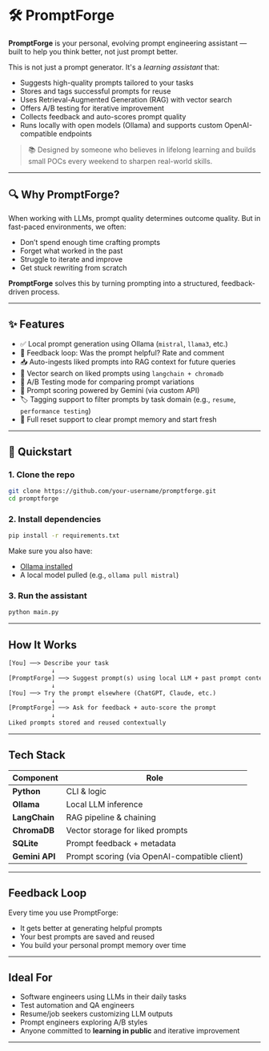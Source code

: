 # 🛠️ PromptForge

**PromptForge** is your personal, evolving prompt engineering assistant — built to help you think better, not just prompt better.

This is not just a prompt generator. It's a *learning assistant* that:
- Suggests high-quality prompts tailored to your tasks
- Stores and tags successful prompts for reuse
- Uses Retrieval-Augmented Generation (RAG) with vector search
- Offers A/B testing for iterative improvement
- Collects feedback and auto-scores prompt quality
- Runs locally with open models (Ollama) and supports custom OpenAI-compatible endpoints

> 📚 Designed by someone who believes in lifelong learning and builds small POCs every weekend to sharpen real-world skills.

---

## 🔍 Why PromptForge?

When working with LLMs, prompt quality determines outcome quality. But in fast-paced environments, we often:

- Don’t spend enough time crafting prompts
- Forget what worked in the past
- Struggle to iterate and improve
- Get stuck rewriting from scratch

**PromptForge** solves this by turning prompting into a structured, feedback-driven process.

---

## ✨ Features

- ✅ Local prompt generation using Ollama (`mistral`, `llama3`, etc.)
- 🔁 Feedback loop: Was the prompt helpful? Rate and comment
- 📥 Auto-ingests liked prompts into RAG context for future queries
- 🧠 Vector search on liked prompts using `langchain + chromadb`
- 🧪 A/B Testing mode for comparing prompt variations
- 🧾 Prompt scoring powered by Gemini (via custom API)
- 🏷️ Tagging support to filter prompts by task domain (e.g., `resume`, `performance testing`)
- 🧹 Full reset support to clear prompt memory and start fresh

---

## 🚀 Quickstart

### 1. Clone the repo

```bash
git clone https://github.com/your-username/promptforge.git
cd promptforge
```

### 2. Install dependencies

```bash
pip install -r requirements.txt
```

Make sure you also have:

- [Ollama installed](https://ollama.com/download)
- A local model pulled (e.g., `ollama pull mistral`)

### 3. Run the assistant

```bash
python main.py
```
---

## How It Works

```txt
[You] ──> Describe your task
            ↓
[PromptForge] ──> Suggest prompt(s) using local LLM + past prompt context
            ↓
[You] ──> Try the prompt elsewhere (ChatGPT, Claude, etc.)
            ↓
[PromptForge] ──> Ask for feedback + auto-score the prompt
            ↓
Liked prompts stored and reused contextually
```

---

## Tech Stack

| Component | Role |
|----------|------|
| **Python** | CLI & logic |
| **Ollama** | Local LLM inference |
| **LangChain** | RAG pipeline & chaining |
| **ChromaDB** | Vector storage for liked prompts |
| **SQLite** | Prompt feedback + metadata |
| **Gemini API** | Prompt scoring (via OpenAI-compatible client) |

---

## Feedback Loop

Every time you use PromptForge:
- It gets better at generating helpful prompts
- Your best prompts are saved and reused
- You build your personal prompt memory over time


---

## Ideal For

- Software engineers using LLMs in their daily tasks
- Test automation and QA engineers
- Resume/job seekers customizing LLM outputs
- Prompt engineers exploring A/B styles
- Anyone committed to **learning in public** and iterative improvement

---